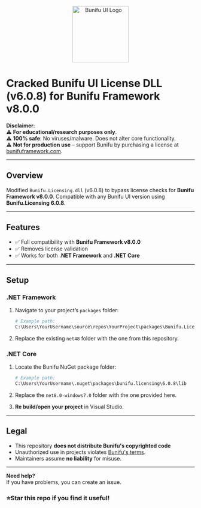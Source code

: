 
<p align="center">
  <img src="https://imgur.com/4sil75E.png" alt="Bunifu UI Logo" width="150" />
</p>

# Cracked Bunifu UI License DLL (v6.0.8) for Bunifu Framework v8.0.0


**Disclaimer**:  
⚠️ **For educational/research purposes only**.   
⚠️ **100% safe**: No viruses/malware. Does not alter core functionality.  
⚠️ **Not for production use** – support Bunifu by purchasing a license at [bunifuframework.com](https://bunifuframework.com/).  

---

## Overview  
Modified `Bunifu.Licensing.dll` (v6.0.8) to bypass license checks for **Bunifu Framework v8.0.0**. Compatible with any Bunifu UI version using **Bunifu.Licensing 6.0.8**.  

---

## Features  
- ✅ Full compatibility with **Bunifu Framework v8.0.0**  
- ✅ Removes license validation  
- ✅ Works for both **.NET Framework** and **.NET Core**  

---

## Setup  

### .NET Framework  
1. Navigate to your project’s `packages` folder:  
   ```bash
   # Example path:
   C:\Users\YourUsername\source\repos\YourProject\packages\Bunifu.Licensing.6.0.8
   ```  
2. Replace the existing `net48` folder with the one from this repository.  

### .NET Core  
1. Locate the Bunifu NuGet package folder:  
   ```bash
   # Example path:
   C:\Users\YourUsername\.nuget\packages\bunifu.licensing\6.0.8\lib
   ```  
2. Replace the `net8.0-windows7.0` folder with the one provided here.  

3. **Re build/open your project** in Visual Studio.  

---

## Legal  
- This repository **does not distribute Bunifu's copyrighted code**  
- Unauthorized use in projects violates [Bunifu's terms](https://bunifuframework.com/terms).  
- Maintainers assume **no liability** for misuse.  

---

**Need help?**  
If you have problems, you can create an issue. 

### ⭐Star this repo if you find it useful!  
